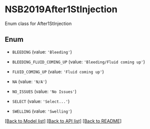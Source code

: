 # NSB2019After1StInjection

Enum class for After1StInjection

## Enum

* `BLEEDING` (value: `'Bleeding'`)

* `BLEEDING_FLUID_COMING_UP` (value: `'Bleeding/Fluid coming up'`)

* `FLUID_COMING_UP` (value: `'Fluid coming up'`)

* `NA` (value: `'N/A'`)

* `NO_ISSUES` (value: `'No Issues'`)

* `SELECT` (value: `'Select...'`)

* `SWELLING` (value: `'Swelling'`)

[[Back to Model list]](../README.md#documentation-for-models) [[Back to API list]](../README.md#documentation-for-api-endpoints) [[Back to README]](../README.md)


